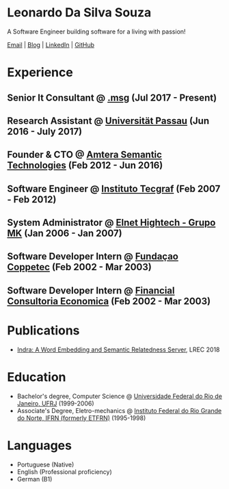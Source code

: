 # Leonardo Da Silva Souza

A Software Engineer building software for a living with passion!

[Email](mailto:lsouza@amterano.net) | [Blog](https://amterano.net) | [LinkedIn](https://linkedin.com/in/leonardossz) | [GitHub](https://github.com/leonardossz)

# Experience

## Senior It Consultant @ [.msg](https://msg.group) (Jul 2017 - Present)
## Research Assistant @ [Universität Passau](https://www.uni-passau.de/en/) (Jun 2016 - July 2017)
## Founder & CTO @ [Amtera Semantic Technologies](https://www.crunchbase.com/organization/amtera-semantic-technologies) (Feb 2012 - Jun 2016)
## Software Engineer @ [Instituto Tecgraf](https://www.tecgraf.puc-rio.br/) (Feb 2007 - Feb 2012)
## System Administrator @ [Elnet Hightech - Grupo MK]() (Jan 2006 - Jan 2007)
## Software Developer Intern @ [Fundaçao Coppetec](http://www.coppetec.coppe.ufrj.br) (Feb 2002 - Mar 2003)
## Software Developer Intern @ [Financial Consultoria Economica](http://www.fce.com.br/) (Feb 2002 - Mar 2003)

# Publications

+ [Indra: A Word Embedding and Semantic Relatedness Server](http://andrefreitas.org/papers/indra_framework_lrec_2018.pdf), LREC 2018

# Education

+ Bachelor's degree, Computer Science @ [Universidade Federal do Rio de Janeiro, UFRJ](https://ufrj.br/) (1999-2006)
+ Associate's Degree, Eletro-mechanics @ [Instituto Federal do Rio Grande do Norte, IFRN (formerly ETFRN)](https://portal.ifrn.edu.br/) (1995-1998)

# Languages

+ Portuguese (Native)
+ English (Professional proficiency)
+ German (B1)
